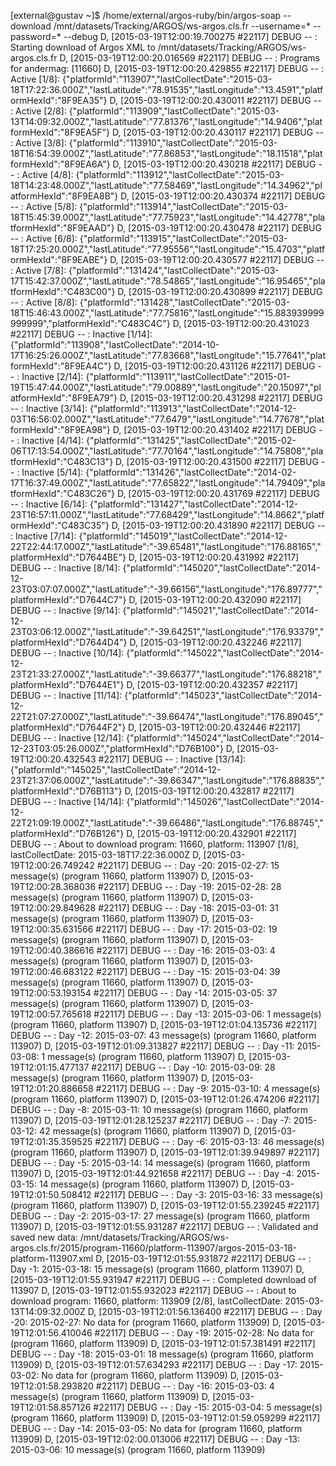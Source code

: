 [external@gustav ~]$ /home/external/argos-ruby/bin/argos-soap --download /mnt/datasets/Tracking/ARGOS/ws-argos.cls.fr --username=* --password=* --debug
D, [2015-03-19T12:00:19.700275 #22117] DEBUG -- : Starting download of Argos XML to /mnt/datasets/Tracking/ARGOS/ws-argos.cls.fr
D, [2015-03-19T12:00:20.016569 #22117] DEBUG -- : Programs for andermag: [11660]
D, [2015-03-19T12:00:20.429855 #22117] DEBUG -- : Active [1/8]: {"platformId":"113907","lastCollectDate":"2015-03-18T17:22:36.000Z","lastLatitude":"78.91535","lastLongitude":"13.4591","platformHexId":"8F9EA35"}
D, [2015-03-19T12:00:20.430011 #22117] DEBUG -- : Active [2/8]: {"platformId":"113909","lastCollectDate":"2015-03-13T14:09:32.000Z","lastLatitude":"77.81376","lastLongitude":"14.9406","platformHexId":"8F9EA5F"}
D, [2015-03-19T12:00:20.430117 #22117] DEBUG -- : Active [3/8]: {"platformId":"113910","lastCollectDate":"2015-03-18T16:54:39.000Z","lastLatitude":"77.86853","lastLongitude":"18.11518","platformHexId":"8F9EA6A"}
D, [2015-03-19T12:00:20.430218 #22117] DEBUG -- : Active [4/8]: {"platformId":"113912","lastCollectDate":"2015-03-18T14:23:48.000Z","lastLatitude":"77.58469","lastLongitude":"14.34962","platformHexId":"8F9EA8B"}
D, [2015-03-19T12:00:20.430374 #22117] DEBUG -- : Active [5/8]: {"platformId":"113914","lastCollectDate":"2015-03-18T15:45:39.000Z","lastLatitude":"77.75923","lastLongitude":"14.42778","platformHexId":"8F9EAAD"}
D, [2015-03-19T12:00:20.430478 #22117] DEBUG -- : Active [6/8]: {"platformId":"113915","lastCollectDate":"2015-03-18T17:25:20.000Z","lastLatitude":"77.95556","lastLongitude":"15.4703","platformHexId":"8F9EABE"}
D, [2015-03-19T12:00:20.430577 #22117] DEBUG -- : Active [7/8]: {"platformId":"131424","lastCollectDate":"2015-03-17T15:42:37.000Z","lastLatitude":"78.54865","lastLongitude":"16.95465","platformHexId":"C483C00"}
D, [2015-03-19T12:00:20.430899 #22117] DEBUG -- : Active [8/8]: {"platformId":"131428","lastCollectDate":"2015-03-18T15:46:43.000Z","lastLatitude":"77.75816","lastLongitude":"15.883939999999999","platformHexId":"C483C4C"}
D, [2015-03-19T12:00:20.431023 #22117] DEBUG -- : Inactive [1/14]: {"platformId":"113908","lastCollectDate":"2014-10-17T16:25:26.000Z","lastLatitude":"77.83668","lastLongitude":"15.77641","platformHexId":"8F9EA4C"}
D, [2015-03-19T12:00:20.431126 #22117] DEBUG -- : Inactive [2/14]: {"platformId":"113911","lastCollectDate":"2015-01-19T15:47:44.000Z","lastLatitude":"79.00889","lastLongitude":"20.15097","platformHexId":"8F9EA79"}
D, [2015-03-19T12:00:20.431298 #22117] DEBUG -- : Inactive [3/14]: {"platformId":"113913","lastCollectDate":"2014-12-03T16:56:02.000Z","lastLatitude":"77.6479","lastLongitude":"14.77678","platformHexId":"8F9EA98"}
D, [2015-03-19T12:00:20.431402 #22117] DEBUG -- : Inactive [4/14]: {"platformId":"131425","lastCollectDate":"2015-02-06T17:13:54.000Z","lastLatitude":"77.70164","lastLongitude":"14.75808","platformHexId":"C483C13"}
D, [2015-03-19T12:00:20.431500 #22117] DEBUG -- : Inactive [5/14]: {"platformId":"131426","lastCollectDate":"2014-02-17T16:37:49.000Z","lastLatitude":"77.65822","lastLongitude":"14.79409","platformHexId":"C483C26"}
D, [2015-03-19T12:00:20.431769 #22117] DEBUG -- : Inactive [6/14]: {"platformId":"131427","lastCollectDate":"2014-12-23T16:57:11.000Z","lastLatitude":"77.68429","lastLongitude":"14.8662","platformHexId":"C483C35"}
D, [2015-03-19T12:00:20.431890 #22117] DEBUG -- : Inactive [7/14]: {"platformId":"145019","lastCollectDate":"2014-12-22T22:44:17.000Z","lastLatitude":"-39.65481","lastLongitude":"176.88165","platformHexId":"D7644BE"}
D, [2015-03-19T12:00:20.431992 #22117] DEBUG -- : Inactive [8/14]: {"platformId":"145020","lastCollectDate":"2014-12-23T03:07:07.000Z","lastLatitude":"-39.66156","lastLongitude":"176.89777","platformHexId":"D7644C7"}
D, [2015-03-19T12:00:20.432090 #22117] DEBUG -- : Inactive [9/14]: {"platformId":"145021","lastCollectDate":"2014-12-23T03:06:12.000Z","lastLatitude":"-39.64251","lastLongitude":"176.93379","platformHexId":"D7644D4"}
D, [2015-03-19T12:00:20.432246 #22117] DEBUG -- : Inactive [10/14]: {"platformId":"145022","lastCollectDate":"2014-12-23T21:33:27.000Z","lastLatitude":"-39.66377","lastLongitude":"176.88218","platformHexId":"D7644E1"}
D, [2015-03-19T12:00:20.432357 #22117] DEBUG -- : Inactive [11/14]: {"platformId":"145023","lastCollectDate":"2014-12-22T21:07:27.000Z","lastLatitude":"-39.66474","lastLongitude":"176.89045","platformHexId":"D7644F2"}
D, [2015-03-19T12:00:20.432446 #22117] DEBUG -- : Inactive [12/14]: {"platformId":"145024","lastCollectDate":"2014-12-23T03:05:26.000Z","platformHexId":"D76B100"}
D, [2015-03-19T12:00:20.432543 #22117] DEBUG -- : Inactive [13/14]: {"platformId":"145025","lastCollectDate":"2014-12-23T21:37:06.000Z","lastLatitude":"-39.66347","lastLongitude":"176.88835","platformHexId":"D76B113"}
D, [2015-03-19T12:00:20.432817 #22117] DEBUG -- : Inactive [14/14]: {"platformId":"145026","lastCollectDate":"2014-12-22T21:09:19.000Z","lastLatitude":"-39.66486","lastLongitude":"176.88745","platformHexId":"D76B126"}
D, [2015-03-19T12:00:20.432901 #22117] DEBUG -- : About to download program: 11660, platform: 113907 [1/8], lastCollectDate: 2015-03-18T17:22:36.000Z
D, [2015-03-19T12:00:26.749242 #22117] DEBUG -- : Day -20: 2015-02-27: 15 message(s) (program 11660, platform 113907)
D, [2015-03-19T12:00:28.368036 #22117] DEBUG -- : Day -19: 2015-02-28: 28 message(s) (program 11660, platform 113907)
D, [2015-03-19T12:00:29.849628 #22117] DEBUG -- : Day -18: 2015-03-01: 31 message(s) (program 11660, platform 113907)
D, [2015-03-19T12:00:35.631566 #22117] DEBUG -- : Day -17: 2015-03-02: 19 message(s) (program 11660, platform 113907)
D, [2015-03-19T12:00:40.386616 #22117] DEBUG -- : Day -16: 2015-03-03: 4 message(s) (program 11660, platform 113907)
D, [2015-03-19T12:00:46.683122 #22117] DEBUG -- : Day -15: 2015-03-04: 39 message(s) (program 11660, platform 113907)
D, [2015-03-19T12:00:53.193154 #22117] DEBUG -- : Day -14: 2015-03-05: 37 message(s) (program 11660, platform 113907)
D, [2015-03-19T12:00:57.765618 #22117] DEBUG -- : Day -13: 2015-03-06: 1 message(s) (program 11660, platform 113907)
D, [2015-03-19T12:01:04.135736 #22117] DEBUG -- : Day -12: 2015-03-07: 43 message(s) (program 11660, platform 113907)
D, [2015-03-19T12:01:09.313827 #22117] DEBUG -- : Day -11: 2015-03-08: 1 message(s) (program 11660, platform 113907)
D, [2015-03-19T12:01:15.477137 #22117] DEBUG -- : Day -10: 2015-03-09: 28 message(s) (program 11660, platform 113907)
D, [2015-03-19T12:01:20.886658 #22117] DEBUG -- : Day -9: 2015-03-10: 4 message(s) (program 11660, platform 113907)
D, [2015-03-19T12:01:26.474206 #22117] DEBUG -- : Day -8: 2015-03-11: 10 message(s) (program 11660, platform 113907)
D, [2015-03-19T12:01:28.125237 #22117] DEBUG -- : Day -7: 2015-03-12: 42 message(s) (program 11660, platform 113907)
D, [2015-03-19T12:01:35.359525 #22117] DEBUG -- : Day -6: 2015-03-13: 46 message(s) (program 11660, platform 113907)
D, [2015-03-19T12:01:39.949897 #22117] DEBUG -- : Day -5: 2015-03-14: 14 message(s) (program 11660, platform 113907)
D, [2015-03-19T12:01:44.921658 #22117] DEBUG -- : Day -4: 2015-03-15: 14 message(s) (program 11660, platform 113907)
D, [2015-03-19T12:01:50.508412 #22117] DEBUG -- : Day -3: 2015-03-16: 33 message(s) (program 11660, platform 113907)
D, [2015-03-19T12:01:55.239245 #22117] DEBUG -- : Day -2: 2015-03-17: 27 message(s) (program 11660, platform 113907)
D, [2015-03-19T12:01:55.931287 #22117] DEBUG -- : Validated and saved new data: /mnt/datasets/Tracking/ARGOS/ws-argos.cls.fr/2015/program-11660/platform-113907/argos-2015-03-18-platform-113907.xml
D, [2015-03-19T12:01:55.931872 #22117] DEBUG -- : Day -1: 2015-03-18: 15 message(s) (program 11660, platform 113907)
D, [2015-03-19T12:01:55.931947 #22117] DEBUG -- : Completed download of 113907
D, [2015-03-19T12:01:55.932023 #22117] DEBUG -- : About to download program: 11660, platform: 113909 [2/8], lastCollectDate: 2015-03-13T14:09:32.000Z
D, [2015-03-19T12:01:56.136400 #22117] DEBUG -- : Day -20: 2015-02-27: No data for (program 11660, platform 113909)
D, [2015-03-19T12:01:56.410046 #22117] DEBUG -- : Day -19: 2015-02-28: No data for (program 11660, platform 113909)
D, [2015-03-19T12:01:57.381491 #22117] DEBUG -- : Day -18: 2015-03-01: 18 message(s) (program 11660, platform 113909)
D, [2015-03-19T12:01:57.634293 #22117] DEBUG -- : Day -17: 2015-03-02: No data for (program 11660, platform 113909)
D, [2015-03-19T12:01:58.293820 #22117] DEBUG -- : Day -16: 2015-03-03: 4 message(s) (program 11660, platform 113909)
D, [2015-03-19T12:01:58.857126 #22117] DEBUG -- : Day -15: 2015-03-04: 5 message(s) (program 11660, platform 113909)
D, [2015-03-19T12:01:59.059299 #22117] DEBUG -- : Day -14: 2015-03-05: No data for (program 11660, platform 113909)
D, [2015-03-19T12:02:00.013006 #22117] DEBUG -- : Day -13: 2015-03-06: 10 message(s) (program 11660, platform 113909)